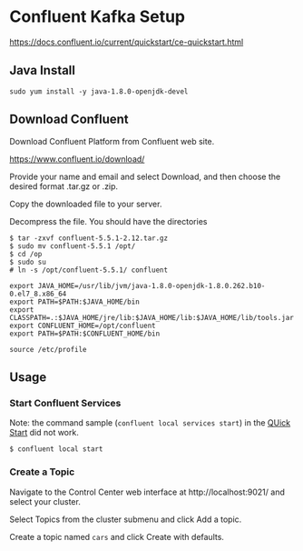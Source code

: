 # Confluent Kafka Setup

https://docs.confluent.io/current/quickstart/ce-quickstart.html

## Java Install
```
sudo yum install -y java-1.8.0-openjdk-devel
```

## Download Confluent

Download Confluent Platform from Confluent web site.

https://www.confluent.io/download/

Provide your name and email and select Download, and then choose the desired format .tar.gz or .zip.

Copy the downloaded file to your server.

Decompress the file. You should have the directories

```
$ tar -zxvf confluent-5.5.1-2.12.tar.gz
$ sudo mv confluent-5.5.1 /opt/
$ cd /op
$ sudo su
# ln -s /opt/confluent-5.5.1/ confluent
```

```
export JAVA_HOME=/usr/lib/jvm/java-1.8.0-openjdk-1.8.0.262.b10-0.el7_8.x86_64
export PATH=$PATH:$JAVA_HOME/bin
export CLASSPATH=.:$JAVA_HOME/jre/lib:$JAVA_HOME/lib:$JAVA_HOME/lib/tools.jar
export CONFLUENT_HOME=/opt/confluent
export PATH=$PATH:$CONFLUENT_HOME/bin
```

```
source /etc/profile
```

## Usage

### Start Confluent Services

Note: the command sample (`confluent local services start`) in the [QUick Start](https://docs.confluent.io/current/quickstart/ce-quickstart.html) did not work.
```
$ confluent local start
```


### Create a Topic

Navigate to the Control Center web interface at http://localhost:9021/ and select your cluster.

Select Topics from the cluster submenu and click Add a topic.

Create a topic named `cars` and click Create with defaults.


